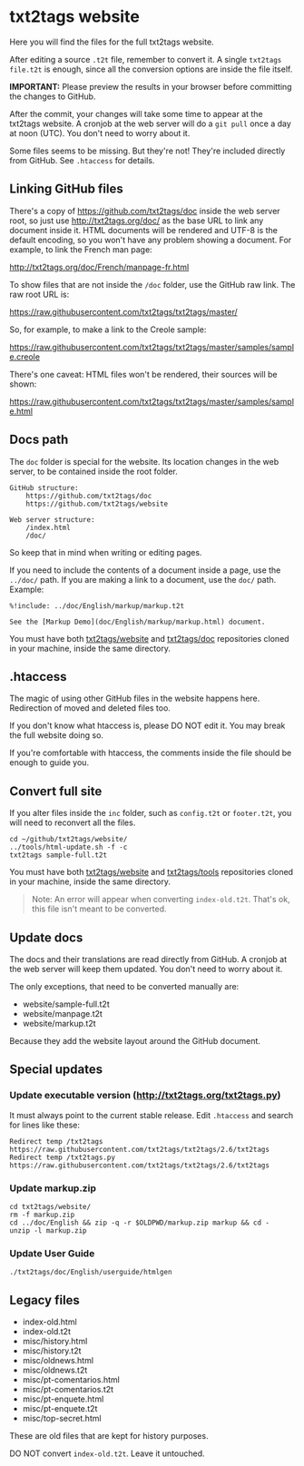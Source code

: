 # txt2tags website

Here you will find the files for the full txt2tags website.

After editing a source `.t2t` file, remember to convert it.
A single `txt2tags file.t2t` is enough, since all the conversion
options are inside the file itself.

**IMPORTANT:** Please preview the results in your browser before
committing the changes to GitHub.

After the commit, your changes will take some time to appear at
the txt2tags website. A cronjob at the web server will do a
`git pull` once a day at noon (UTC). You don't need to worry about it.

Some files seems to be missing. But they're not! They're included
directly from GitHub. See `.htaccess` for details.

## Linking GitHub files 

There's a copy of https://github.com/txt2tags/doc inside the web server root,
so just use http://txt2tags.org/doc/
as the base URL to link any document inside it. HTML documents will be
rendered and UTF-8 is the default encoding, so you won't have any
problem showing a document. For example, to link the French man page:

http://txt2tags.org/doc/French/manpage-fr.html

To show files that are not inside the `/doc` folder, use the
GitHub raw link. The raw root URL is:

https://raw.githubusercontent.com/txt2tags/txt2tags/master/

So, for example, to make a link to the Creole sample:

https://raw.githubusercontent.com/txt2tags/txt2tags/master/samples/sample.creole

There's one caveat: HTML files won't be rendered, their sources will be shown:

https://raw.githubusercontent.com/txt2tags/txt2tags/master/samples/sample.html


## Docs path 

The `doc` folder is special for the website. Its location changes in
the web server, to be contained inside the root folder.

```
GitHub structure:
    https://github.com/txt2tags/doc
    https://github.com/txt2tags/website

Web server structure:
    /index.html
    /doc/
```

So keep that in mind when writing or editing pages.

If you need to include the contents of a document inside a page,
use the `../doc/` path. If you are making a link to a document, use
the `doc/` path. Example:

```
%!include: ../doc/English/markup/markup.t2t

See the [Markup Demo](doc/English/markup/markup.html) document.
```

You must have both [txt2tags/website](https://github.com/txt2tags/website)
and [txt2tags/doc](https://github.com/txt2tags/doc) repositories
cloned in your machine, inside the same directory.


## .htaccess 

The magic of using other GitHub files in the website happens here.
Redirection of moved and deleted files too.

If you don't know what htaccess is, please DO NOT edit it.
You may break the full website doing so.

If you're comfortable with htaccess, the comments inside the file
should be enough to guide you.

## Convert full site 

If you alter files inside the `inc` folder, such as `config.t2t` or
`footer.t2t`, you will need to reconvert all the files.

```
cd ~/github/txt2tags/website/
../tools/html-update.sh -f -c
txt2tags sample-full.t2t
```

You must have both [txt2tags/website](https://github.com/txt2tags/website)
and [txt2tags/tools](https://github.com/txt2tags/tools) repositories
cloned in your machine, inside the same directory.

> Note: An error will appear when converting `index-old.t2t`.
> That's ok, this file isn't meant to be converted.

## Update docs 

The docs and their translations are read directly from GitHub. A cronjob
at the web server will keep them updated. You don't need to worry
about it.

The only exceptions, that need to be converted manually are:

- website/sample-full.t2t
- website/manpage.t2t
- website/markup.t2t

Because they add the website layout around the GitHub document.

## Special updates 

### Update executable version (http://txt2tags.org/txt2tags.py)

It must always point to the current stable release.
Edit `.htaccess` and search for lines like these:

```
Redirect temp /txt2tags     https://raw.githubusercontent.com/txt2tags/txt2tags/2.6/txt2tags
Redirect temp /txt2tags.py  https://raw.githubusercontent.com/txt2tags/txt2tags/2.6/txt2tags
```

### Update markup.zip

```
cd txt2tags/website/
rm -f markup.zip
cd ../doc/English && zip -q -r $OLDPWD/markup.zip markup && cd -
unzip -l markup.zip
```

### Update User Guide

```
./txt2tags/doc/English/userguide/htmlgen
```

## Legacy files 

- index-old.html
- index-old.t2t
- misc/history.html
- misc/history.t2t
- misc/oldnews.html
- misc/oldnews.t2t
- misc/pt-comentarios.html
- misc/pt-comentarios.t2t
- misc/pt-enquete.html
- misc/pt-enquete.t2t
- misc/top-secret.html

These are old files that are kept for history purposes.

DO NOT convert `index-old.t2t`. Leave it untouched.

